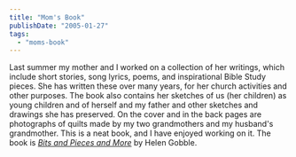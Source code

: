 ```yaml
---
title: "Mom's Book"
publishDate: "2005-01-27"
tags: 
  - "moms-book"
---
```


Last summer my mother and I worked on a collection of her writings, which include short stories, song lyrics, poems, and inspirational Bible Study pieces. She has written these over many years, for her church activities and other purposes. The book also contains her sketches of us (her children) as young children and of herself and my father and other sketches and drawings she has preserved. On the cover and in the back pages are photographs of quilts made by my two grandmothers and my husband's grandmother. This is a neat book, and I have enjoyed working on it. The book is [_Bits and Pieces and More_](http://www.lulu.com/helengobble) by Helen Gobble.
